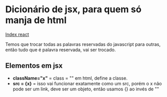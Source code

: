 # Dicionário de jsx, para quem só manja de html
[Index react](Index%20react.md)

Temos que trocar todas as palavras reservadas do javascript para outras, então tudo que é palavra reservada, vai ser trocado.

## Elementos em jsx

* **className="x"** = class = "" em html, define a classe.
* **src = {x}** = isso vai funcionar exatamente como um src, porém o x não pode ser um link, deve ser um objeto, então usamos {} ao invés de ""
